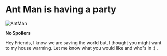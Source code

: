 # Ant Man is having a party 
![AntMan](https://user-images.githubusercontent.com/2546640/56691312-a24f6b80-66ad-11e9-8986-4f3ac73e182b.gif)

**No Spoilers**

Hey Friends, I know we are saving the world but, I thought you might want to my house warming. 
Let me know what you would like and who's in :) .
```csharp --region run --source-file .\test_humanizer\Program.cs --project .\test_humanizer\test_humanizer.csproj 
```
```csharp --source-file .\test_humanizer\Program.cs --project .\test_humanizer\test_humanizer.csproj --region run1
```
```csharp --source-file .\test_humanizer\Program.cs --project .\test_humanizer\test_humanizer.csproj --region run2
```
```csharp --source-file .\test_humanizer\Program.cs --project .\test_humanizer\test_humanizer.csproj --region run3
```

